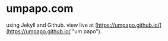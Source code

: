 umpapo.com
==========

using Jekyll and Github. view live at [https://umpapo.github.io/](https://umpapo.github.io/ "um papo").
